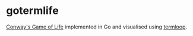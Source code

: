 # gotermlife

[Conway's Game of Life](https://en.wikipedia.org/wiki/Conway's_Game_of_Life) implemented in Go and visualised using [termloop](https://github.com/JoelOtter/termloop).
